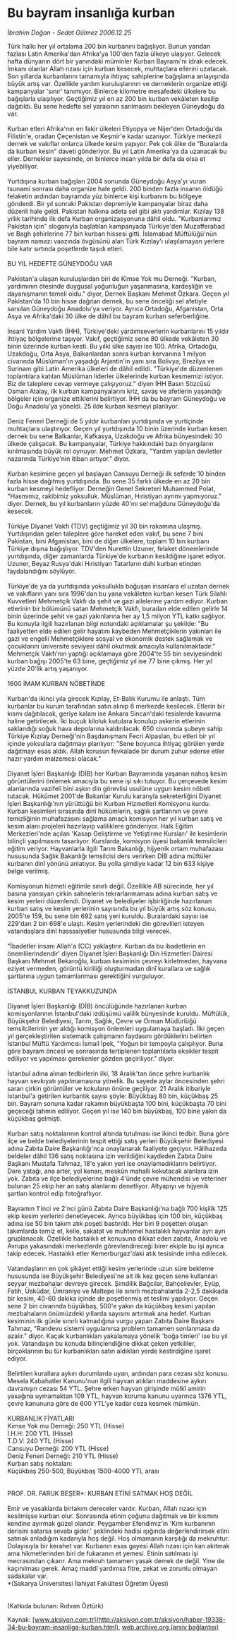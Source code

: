 # Bu bayram insanlığa kurban

*İbrahim Doğan - Sedat Gülmez 2006.12.25*

<font class="agenda2NewsSpot">
 Türk halkı her yıl ortalama 200 bin kurbanını bağışlıyor. Bunun yarıdan fazlası Latin Amerika'dan Afrika'ya 100'den fazla ülkeye ulaşıyor.
</font>
<font class="newsDetail">
 Gelecek hafta dünyanın dört bir yanındaki müminler Kurban Bayramı'nı idrak edecek. İmkanı olanlar Allah rızası için kurban kesecek, muhtaçlara ellerini uzatacak. Son yıllarda kurbanlarını tamamıyla ihtiyaç sahiplerine bağışlama anlayışında büyük artış var. Özellikle yardım kuruluşlarının ve derneklerin organize ettiği kampanyalar 'sınır' tanımıyor. Binlerce kilometre mesafedeki ülkelere bu bağışlarla ulaşılıyor. Geçtiğimiz yıl en az 200 bin kurban vekâleten kesilip dağıtıldı. Bu sene hedefte sel yarasının sarılmasını bekleyen Güneydoğu da var.
 <br/>
 <br/>
 Kurban etleri Afrika'nın en fakir ülkeleri Etiyopya ve Nijer'den Ortadoğu'da Filistin'e, oradan Çeçenistan ve Keşmir'e kadar uzanıyor. Türkiye merkezli dernek ve vakıflar onlarca ülkede kesim yapıyor. Pek çok ülke de "Buralarda da kurban kesin" daveti gönderiyor. Bu yıl Latin Amerika'ya da uzanacak bu eller. Dernekler sayesinde, on binlerce insan yılda bir defa da olsa et yiyebiliyor.
 <br/>
 <br/>
 Yurtdışına kurban bağışları 2004 sonunda Güneydoğu Asya'yı vuran tsunami sonrası daha organize hale geldi. 200 binden fazla insanın öldüğü felaketin ardından bayramda yüz binlerce kişi kurbanını bu bölgeye gönderdi. Bir yıl sonraki Pakistan depremiyle kampanyalar biraz daha düzenli hale geldi. Pakistan halkına adeta sel gibi aktı yardımlar. Kızılay 138 yıllık tarihinde ilk defa Kurban organizasyonuna dâhil oldu.  "Kurbanlarımız Pakistan için" sloganıyla başlatılan kampanyada Türkiye'den Muzafferabad ve Bagh şehirlerine 77 bin kurban hissesi gitti. İslamabad Müftülüğü'nün bayram namazı vaazında övgüsünü alan Türk Kızılay'ı ulaşılamayan yerlere bile katır sırtında poşetlerde taşıdı etleri.
 <br/>
 <br/>
 BU YIL HEDEFTE GÜNEYDOĞU VAR
 <br/>
 <br/>
 Pakistan'a ulaşan kuruluşlardan biri de Kimse Yok mu Derneği. "Kurban, yardımının ötesinde duygusal yoğunluğun yaşanmasına, kardeşliğin ve dayanışmanın temeli oldu." diyor, Dernek Başkanı Mehmet Özkara. Geçen yıl Pakistan'da 10 bin hisse dağıtan dernek, bu sene önceliği sel afetiyle sarsılan Güneydoğu Anadolu'ya veriyor. Ayrıca Ortadoğu, Afganistan, Orta Asya ve Afrika'daki 30 ülke de dâhil bu bayram kurban seferberliğine.
 <br/>
 <br/>
 İnsanî Yardım Vakfı (İHH), Türkiye'deki yardımseverlerin kurbanlarını 15 yıldır ihtiyaç bölgelerine taşıyor. Vakıf, geçtiğimiz sene 80 ülkede vekâleten 30 binin üzerinde kurban kesti. Bu yılki ülke sayısı ise 100. Afrika, Ortadoğu, Uzakdoğu, Orta Asya, Balkanlardan sonra kurban kervanına 1 milyon civarında Müslüman'ın yaşadığı Arjantin'in yanı sıra Bolivya, Brezilya ve Surinam gibi Latin Amerika ülkeleri de dâhil edildi. "Türkiye'de düzenlenen toplantılara katılan Müslüman liderler ülkelerinde kurban kesmemizi istiyor. Biz de taleplere cevap vermeye çalışıyoruz." diyen İHH Basın Sözcüsü Osman Atalay, ilk kurban kampanyalarını kriz, savaş ve afetlerin yaşandığı bölgeler için organize ettiklerini belirtiyor. İHH da bu bayram Güneydoğu ve Doğu Anadolu'ya yöneldi. 25 ilde kurban kesmeyi planlıyor.
 <br/>
 <br/>
 Deniz Feneri Derneği de 5 yıldır kurbanları yurtdışında ve yurtiçinde muhtaçlara ulaştırıyor. Geçen yıl yurtdışında 10 binin üzerinde kurban kesen dernek bu sene Balkanlar, Kafkasya, Uzakdoğu ve Afrika bünyesindeki 30 ülkede çalışacak. Bu kampanyalar, Türkiye hakkındaki bazı önyargıların kırılmasında büyük rol oynuyor. Mehmet Özkara, "Yardım yapılan devletler nazarında Türkiye'nin itibarı artıyor." diyor.
 <br/>
 <br/>
 Kurban kesimine geçen yıl başlayan Cansuyu Derneği ilk seferde 10 binden fazla hisse dağıtmış yurtdışında. Bu sene 35 farklı ülkede en az 20 bin kurban kesmeyi hedefliyor. Derneğin Genel Sekreteri Muhammed Polat, "Hasmımız, rakibimiz yoksulluk. Müslüman, Hıristiyan ayrımı yapmıyoruz." diyor. Dernek, bu yıl kurbanların yüzde 40'ını sel mağduru Güneydoğu'da kesecek.
 <br/>
 <br/>
 Türkiye Diyanet Vakfı (TDV) geçtiğimiz yıl 30 bin rakamına ulaşmış. Yurtdışından gelen taleplere göre hareket eden vakıf, bu sene 7 bini Pakistan, bini Afganistan, bini de diğer ülkelere, toplam 10 bin kurbanı Türkiye dışına bağışlıyor. TDV'den Nurettin Uzuner, felaket dönemlerinde yurtdışında, diğer zamanlarda Türkiye'de kurbanın kesildiğine işaret ediyor. Uzuner, Beyaz Rusya'daki Hıristiyan Tatarların dahi kurban etinden faydalandığını söylüyor.
 <br/>
 <br/>
 Türkiye'de ya da yurtdışında yoksullukla boğuşan insanlara el uzatan dernek ve vakıfların yanı sıra 1996'dan bu yana vekâleten kurban kesen Türk Silahlı Kuvvetleri Mehmetçik Vakfı da şehit ve gazi ailelerine yardım ediyor. Kurban etlerinin bir bölümünü satan Mehmetçik Vakfı, buradan elde edilen gelirle 14 binin üzerinde şehit ve gazi yakınlarına her ay 1,5 milyon YTL katkı sağlıyor. Bu konuyla ilgili hazırlanan bilgi notundaki açıklamalar şu şekilde: "Bu faaliyetten elde edilen gelir hayatını kaybeden Mehmetçiklerin yakınları ile gazi ve engelli Mehmetçiklere sosyal ve ekonomik destek sağlamak ve çocuklarını üniversite seviyesi dâhil okutmak amacıyla kullanılmaktadır." Mehmetçik Vakfı'nın yaptığı açıklamaya göre 2004'te 55 bin seviyesindeki kurban bağışı 2005'te 63 bine, geçtiğimiz yıl ise 77 bine çıkmış. Her yıl yüzde 20'lik artış yaşanıyor.
 <br/>
 <br/>
 1600 İMAM KURBAN NÖBETİNDE
 <br/>
 <br/>
 Kurban'da ikinci yıla girecek Kızılay, Et-Balık Kurumu ile anlaştı. Tüm kurbanlar bu kurum tarafından satın alınıp 6 merkezde kesilecek. Etlerin bir kısmı dağıtılacak, geriye kalanı ise Ankara Sincan'daki tesislerde kavurma haline getirilecek. İki buçuk kiloluk kutulara konulup askerin etlerinin saklandığı soğuk hava depolarına kaldırılacak. 650 civarında şubeye sahip Türkiye Kızılay Derneği'nin Başdanışmanı Fecri Alpaslan, bu etleri bir yıl içinde yoksullara dağıtmayı planlıyor: "Sene boyunca ihtiyaç görülen yerde dağıtmayı esas aldık. Allah korusun fevkalade bir durum zuhur ederse etler hazır yardım malzemesi olacak."
 <br/>
 <br/>
 Diyanet İşleri Başkanlığı (DİB) her Kurban Bayramında yaşanan nahoş kesim görüntülerini önlemek amacıyla bu sene işi sıkı tutuyor. Bu çerçevede kesim alanlarında vazifeli bini aşkın din görevlisi usulüne uygun kesim nöbeti tutacak. Hükümet 2001'de Bakanlar Kurulu kararıyla sekreterliğini Diyanet İşleri Başkanlığı'nın yürüttüğü bir Kurban Hizmetleri Komisyonu kurdu. Kurban kesimleri sırasında dinî hükümlerin, sağlık şartlarının ve çevre temizliğinin muhafazasını sağlama amaçlı komisyon her yıl kurban satış ve kesim alanı projeleri hazırlayıp valiliklere gönderiyor. Halk Eğitim Merkezleri'nde açılan 'Kasap Geliştirme ve Yetiştirme Kursları' ile kesimlerin bilinçli yapılmasını tasarlıyor. Kurslarda, komisyon üyesi bakanlık temsilcileri eğitim veriyor. Hayvanlarla ilgili Tarım Bakanlığı, hijyenik ortam muhafazası hususunda Sağlık Bakanlığı temsilcisi ders verirken DİB adına müftüler kurbanın dinî yönünü anlatıyor. Bu yolla şimdiye kadar 12 bin 633 kişiye belge verilmiş.
 <br/>
 <br/>
 Komisyonun hizmeti eğitimle sınırlı değil. Özellikle AB sürecinde, her yıl basına yansıyan çirkin sahnelerin tekrarlanmaması adına kurban satış ve kesim yerleri düzenlendi. Diyanet ve belediyeler işbirliğinde hazırlanan kurban satış ve kesim yerlerinin sayısında bu yıl büyük artış söz konusu. 2005'te 159, bu sene bin 692 satış yeri kuruldu. Buralardaki sayısı ise 229'dan 2 bin 698'e ulaştı. Kesim yerlerindeki din görevlileri isteyen vatandaşlara dinî hassasiyetler hususunda bilgi verecek.
 <br/>
 <br/>
 "İbadetler insanı Allah'a (CC) yaklaştırır. Kurban da bu ibadetlerin en önemlilerindendir' diyen Diyanet İşleri Başkanlığı Din Hizmetleri Dairesi Başkanı Mehmet Bekaroğlu, kurban kesiminin çevreyi kirletmeden, hayvana eziyet vermeden, görüntü kirliliği oluşturmadan dinî kurallara ve sağlık şartlarına uygun tamamlanması gerektiğini vurguluyor.
 <br/>
 <br/>
 İSTANBUL KURBAN TEYAKKUZUNDA
 <br/>
 <br/>
 Diyanet İşleri Başkanlığı (DİB) öncülüğünde hazırlanan kurban komisyonlarının İstanbul'daki izdüşümü valilik bünyesinde kuruldu. Müftülük, Büyükşehir Belediyesi, Tarım, Sağlık, Çevre ve Orman Müdürlüğü temsilcilerinin yer aldığı komisyon önlemleri uygulamaya başladı. İlki geçen yıl gerçekleştirilen sistematik çalışmanın faydasını gördüklerini belirten İstanbul Müftü Yardımcısı İsmail İpek, "Yoğun bir tempoyla çalışılıyor. Buna göre bayram öncesi ve sonrasında tertiplenen toplantılarla eksikler tespit ediliyor ve yapılması gerekenler gözden geçiriliyor." diyor.
 <br/>
 <br/>
 İstanbul adına alınan tedbirlerin ilki, 18 Aralık'tan önce şehre kurbanlık hayvan sevkıyatı yapılmamasına yönelik. Bu sayede aylar öncesinden şehri saran çirkin görüntüler ve kokuların önüne geçiliyor. 21 Aralık itibariyle İstanbul'a getirilen kurbanlık sayısı şöyle: Büyükbaş 80 bin, küçükbaş 25 bin. Bayram sonuna kadar rakamın büyükbaşta 100 bini, küçükbaşta 70 bini geçeceği tahmin ediliyor. Geçen yıl ise 140 bin büyükbaş, 100 bine yakın da küçükbaş gelmişti.
 <br/>
 <br/>
 Kurban satış noktalarının kontrol altında tutulması ise ikinci tedbir. Buna göre ilçe ve belde belediyelerinin tespit ettiği satış yerleri Büyükşehir Belediyesi adına Zabıta Daire Başkanlığı'nca onaylanarak faaliyete geçiyor. Hâlihazırda beldeler dâhil 136 satış noktasına izin verildiğini kaydeden Zabıta Daire Başkanı Mustafa Tahmaz, 18'e yakın yeri ise onaylamadıklarını belirtiyor. Dere yatağı, ana arter, yol kenarı, meskûn mahalli kokutacak alanlara izin yok. Zabıta ve ilçe belediyelerine bağlı 4'ünde çevre mühendisi ve veteriner bulunan 25 ekip her an satış alanlarını denetliyor. Altyapıyı ve hijyenik şartları kontrol edip fotoğraflıyor.
 <br/>
 <br/>
 Bayramın 1'inci ve 2'nci günü Zabıta Daire Başkanlığı'na bağlı 700 kişilik 125 ekip kesim yerlerini denetleyecek. Ayrıca büyükbaş için 100 bin, küçükbaş adına ise 50 bin takım atık poşeti bastırıldı. Her biri 9 poşetten oluşan takımlarda temiz et, kelle, sakatat ve muhtemel hastalıklı hayvanlar ayrı ayrı gruplanacak. Özellikle hastalıklı et konusuna dikkat eden zabıta, Anadolu ve Avrupa yakasındaki merkezlerde görevlendireceği birer ekiple bu işi ayrıca takip edecek. Hastalıklı etler Kemerburgaz'daki atık tesisinde imha edilecek.
 <br/>
 <br/>
 Vatandaşların en çok şikâyet ettiği kesim yerlerinde uzun süre bekleme hususunda ise Büyükşehir Belediyesi'ne ait ilk kez geçen sene kullanılan seyyar mezbahalar devreye girecek. Şimdilik Bağcılar, Bahçelievler, Eyüp, Fatih, Üsküdar, Ümraniye ve Maltepe ile sınırlı mezbahalarda 2-2,5 dakikada bir kesim, 40-60 dakika içinde de poşetlenmiş et teslimi yapılıyor. Geçen sene 2 bin civarında büyükbaş, 500'e yakın da küçükbaş kesimi yapılan mezbahaların önümüzdeki yıllarda sayısını artırmak ana hedef. Kurban kesiminin ilk günle sınırlı kalmadığına vurgu yapan Zabıta Daire Başkanı Tahmaz, "Randevu sistemi uygulanırsa problem tamamen sonlanmasa da azalır." diyor. Kaçak kurbanlıkları yakalamaya yönelik 'boğa timleri' ise bu yıl yok. Vatandaşın bu konuda bilinçlendiğine dikkat çeken yetkililer, birçoklarının bu tür kurbanlıkları satın aldıkları yerde kestirdiğine işaret ediyor.
 <br/>
 <br/>
 Belirtilen kurallara aykırı durumlarda uyarı, ardından para cezası söz konusu. Mesela Kabahatler Kanunu'nun ilgili hayvan atıkları maddesine aykırı davranışın cezası 54 YTL. Şehre erken hayvan girişinde mülkî amirin yasağına uymamaktan 109 YTL, hayvan koruma kanunu uyarınca 1376 YTL, çevre kanununa göre de 600 YTL'ye kadar ceza kesmek mümkün.
 <br/>
 <br/>
 KURBANLIK FİYATLARI
 <br/>
 Kimse Yok mu Derneği: 250 YTL (Hisse)
 <br/>
 İ.H.H: 200 YTL (Hisse)
 <br/>
 T.D.V: 240 YTL (Hisse)
 <br/>
 Cansuyu Derneği: 200 YTL (Hisse)
 <br/>
 Deniz Feneri Derneği: 210 YTL (Hisse)
 <br/>
 Kurban satış noktaları:
 <br/>
 Küçükbaş 250-500, Büyükbaş 1500-4000 YTL arası
 <br/>
 <br/>
 <br/>
 PROF. DR. FARUK BEŞER*: KURBAN ETİNİ SATMAK HOŞ DEĞİL
 <br/>
 <br/>
 Emir ve yasaklarda birtakım dereceler vardır. Kurban, Allah rızası için kesilmişse kurban olur. Sonrasında etinin çoğunu dağıtmak ve bir kısmını kendine ayırmak güzel olandır. Peygamber Efendimiz'in 'Kim kurbanının derisini satarsa sevabı gider.' şeklindeki hadisi ışığında değerlendirirsek etini satmak anladığım kadarıyla hoş değil. Hoş olmamanın karşılığı da mekruhtur. Dolayısıyla bir kerahet var. Kurbanın esas gayesi Allah rızası için kan akıtmak ama hikmetlerinden biri de fukaranın et yemesi. Etinin satılması işi mecrasından çıkarır. Ama mekruh tamamen yasak demek de değil. Yine de kaçınılması gerek. Amaç maddî yardımsa fitre, zekat ve zorunlu olmayan sadakalar var.
 <br/>
 *(Sakarya Üniversitesi İlahiyat Fakültesi Öğretim Üyesi)
 <br/>
 <br/>
 <br/>
 (Katkıda bulunan: Rıdvan Öztürk)
 <br/>
</font>

Kaynak: [www.aksiyon.com.tr](http://aksiyon.com.tr/aksiyon/haber-19338-34-bu-bayram-insanliga-kurban.html), [web.archive.org (arşiv bağlantısı)](http://web.archive.org/web/20101210205827/http://aksiyon.com.tr/aksiyon/haber-19338-34-bu-bayram-insanliga-kurban.html)
